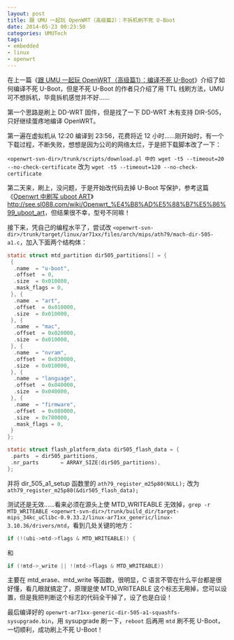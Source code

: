 ```yaml
---
layout: post
title: 跟 UMU 一起玩 OpenWRT（高级篇2）：不拆机刷不死 U-Boot
date: 2014-05-23 00:23:50
categories: UMUTech
tags:
- embedded
- linux
- openwrt
---
```

在上一篇《[跟 UMU 一起玩 OpenWRT（高级篇1）：编译不死 U-Boot](/2014/05/21/umutech-openwrt-advanced-1-compiling-uboot/)》介绍了如何编译不死 U-Boot，但是不死 U-Boot 的作者只介绍了用 TTL 线刷方法，UMU 可不想拆机，毕竟拆机感觉并不好……

第一个思路是刷上 DD-WRT 固件，但是找了一下 DD-WRT 木有支持 DIR-505，只好继续蛋疼地编译 OpenWRT。

第一遍在虚拟机从 12:20 编译到 23:56，花费将近 12 小时……刚开始时，有一个下载过程，不断失败，想想是因为公司的网络太烂，于是把下载脚本改了一下：

`<openwrt-svn-dir>/trunk/scripts/download.pl 中的 wget -t5 --timeout=20 --no-check-certificate` 改为 `wget -t5 --timeout=120 --no-check-certificate`

第二天来，刷上，没问题，于是开始改代码去掉 U-Boot 写保护，参考这篇《[Openwrt 中刷写 uboot ART](http://see.sl088.com/wiki/Openwrt_%E4%B8%AD%E5%88%B7%E5%86%99_uboot_art)》<http://see.sl088.com/wiki/Openwrt_%E4%B8%AD%E5%88%B7%E5%86%99_uboot_art>，但结果很不幸，型号不同嘛！

接下来，凭自己的编程水平了，尝试改 `<openwrt-svn-dir>/trunk/target/linux/ar71xx/files/arch/mips/ath79/mach-dir-505-a1.c`，加入下面两个结构体：

```c
static struct mtd_partition dir505_partitions[] = {
 {
  .name  = "u-boot",
  .offset  = 0,
  .size  = 0x010000,
  .mask_flags = 0,
 }, {
  .name  = "art",
  .offset  = 0x010000,
  .size  = 0x010000,
 }, {
  .name  = "mac",
  .offset  = 0x020000,
  .size  = 0x010000,
 }, {
  .name  = "nvram",
  .offset  = 0x030000,
  .size  = 0x010000,
 }, {
  .name  = "language",
  .offset  = 0x040000,
  .size  = 0x040000,
 }, {
  .name  = "firmware",
  .offset  = 0x080000,
  .size  = 0x780000,
  .mask_flags = 0,
 }
};

static struct flash_platform_data dir505_flash_data = {
 .parts  = dir505_partitions,
 .nr_parts       = ARRAY_SIZE(dir505_partitions),
};
```

并将 dir_505_a1_setup 函数里的 `ath79_register_m25p80(NULL);` 改为 `ath79_register_m25p80(&dir505_flash_data);`

测试还是无效……看来必须在源头上使 MTD_WRITEABLE 无效掉，`grep -r MTD_WRITEABLE <openwrt-svn-dir>/trunk/build_dir/target-mips_34kc_uClibc-0.9.33.2/linux-ar71xx_generic/linux-3.10.36/drivers/mtd`，看到几处关键的地方：

```c
if (!(ubi->mtd->flags & MTD_WRITEABLE)) {
```

和

```c
if (!mtd->_write || !(mtd->flags & MTD_WRITEABLE))
```

主要在 mtd_erase、mtd_write 等函数，很明显，C 语言不管在什么平台都是很好懂，看几眼就搞定了，原理是使 MTD_WRITEABLE 这个标志无用掉，您可以设置，但是我把判断这个标志的代码全干掉了，设了也是白设！

最后编译好的 `openwrt-ar71xx-generic-dir-505-a1-squashfs-sysupgrade.bin`，用 sysupgrade 刷一下，`reboot` 后再用 `mtd` 刷不死 U-Boot，一切顺利，成功刷上不死 U-Boot！
